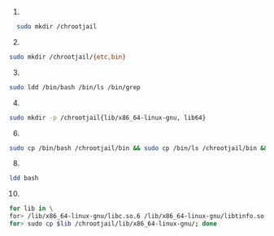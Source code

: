 1.
```bash
  sudo mkdir /chrootjail
```
2.
```bash
sudo mkdir /chrootjail/{etc,bin}
```
3.
```bash
sudo ldd /bin/bash /bin/ls /bin/grep
```
4.
```bash
sudo mkdir -p /chrootjail{lib/x86_64-linux-gnu, lib64}
```
6.
```bash
sudo cp /bin/bash /chrootjail/bin && sudo cp /bin/ls /chrootjail/bin && sudo cp /bin/grep /chrootjail/bin
```
8.
```bash
ldd bash
```
10.
```bash
for lib in \
for> /lib/x86_64-linux-gnu/libc.so.6 /lib/x86_64-linux-gnu/libtinfo.so.6 /lib64/ld-linux-x86-64.so.2; do \
for> sudo cp $lib /chrootjail/lib/x86_64-linux-gnu/; done
```




